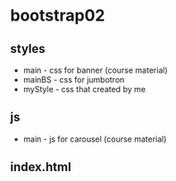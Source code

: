 # bootstrap02
## styles
* main - css for banner (course material)
* mainBS - css for jumbotron 
* myStyle - css that created by me

## js
* main - js for carousel (course material)

## index.html 
